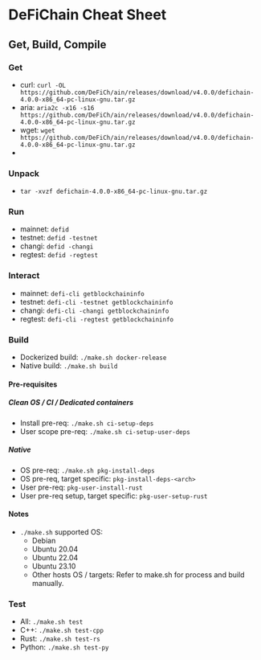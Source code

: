 # DeFiChain Cheat Sheet

## Get, Build, Compile

### Get

- curl: `curl -OL https://github.com/DeFiCh/ain/releases/download/v4.0.0/defichain-4.0.0-x86_64-pc-linux-gnu.tar.gz`
- aria: `aria2c -x16 -s16 https://github.com/DeFiCh/ain/releases/download/v4.0.0/defichain-4.0.0-x86_64-pc-linux-gnu.tar.gz`
- wget: `wget https://github.com/DeFiCh/ain/releases/download/v4.0.0/defichain-4.0.0-x86_64-pc-linux-gnu.tar.gz`
- 
### Unpack 

- `tar -xvzf defichain-4.0.0-x86_64-pc-linux-gnu.tar.gz`

### Run

- mainnet: `defid`
- testnet: `defid -testnet`
- changi: `defid -changi`
- regtest: `defid -regtest`

### Interact

- mainnet: `defi-cli getblockchaininfo`
- testnet: `defi-cli -testnet getblockchaininfo`
- changi: `defi-cli -changi getblockchaininfo`
- regtest: `defi-cli -regtest getblockchaininfo`

### Build

- Dockerized build: `./make.sh docker-release`
- Native build: `./make.sh build`

#### Pre-requisites

##### Clean OS / CI / Dedicated containers

- Install pre-req: `./make.sh ci-setup-deps`
- User scope pre-req: `./make.sh ci-setup-user-deps`

##### Native

- OS pre-req: `./make.sh pkg-install-deps`
- OS pre-req, target specific: `pkg-install-deps-<arch>`
- User pre-req: `pkg-user-install-rust`
- User pre-req setup, target specific: `pkg-user-setup-rust`

#### Notes

- `./make.sh` supported OS:
  - Debian
  - Ubuntu 20.04
  - Ubuntu 22.04
  - Ubuntu 23.10
  - Other hosts OS / targets: Refer to make.sh for process and build manually.

### Test

- All: `./make.sh test`
- C++: `./make.sh test-cpp`
- Rust: `./make.sh test-rs`
- Python: `./make.sh test-py`


